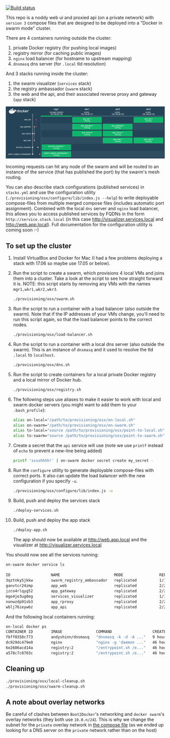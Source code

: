 [![Build status](https://badge.buildkite.com/5d85736c5c70e3acecf5dc048195b85754df59febb84ddd824.svg?branch=master)](https://buildkite.com/red-badger-1/stack)

This repo is a noddy web ui and proxied api (on a private network) with `version 3` compose files that are designed to be deployed into a "Docker in swarm mode" cluster.

There are 4 containers running outside the cluster:
  1. private Docker registry (for pushing local images)
  1. registry mirror (for caching public images)
  1. `nginx` load balancer (for hostname to upstream mapping)
  1. `dnsmasq` dns server (for `.local` tld resolution)

And 3 stacks running inside the cluster:
  1. the swarm visualizer (`services` stack)
  1. the registry ambassador (`swarm` stack)
  1. the web and the api, and their associated reverse proxy and gateway (`app` stack)

![Swarm Visualizer](doc/visualizer.png)

Incoming requests can hit any node of the swarm and will be routed to an instance of the service (that has published the port) by the swarm's mesh routing.

You can also describe stack configurations (published services) in `stacks.yml` and use the configuration utility (`./provisioning/osx/configure/lib/index.js --help`) to write deployable compose-files from multiple merged compose files (includes automatic port assignment). Combined with the local `dns` server and `nginx` load balancer, this allows you to access published services by FQDNs in the form `http://service.stack.local` (in this case http://visualizer.services.local and http://web.app.local). Full documentation for the configuration utility is coming soon :-)

## To set up the cluster
1.  Install VirtualBox and Docker for Mac (I had a few problems deploying a stack with 17.06 so maybe use 17.05 or below).

1.  Run the script to create a swarm, which provisions 4 local VMs and joins them into a cluster. Take a look at the script to see how straight forward it is. NOTE: this script starts by removing any VMs with the names `mgr1,wkr1,wkr2,wkr3`.

    ```bash
    ./provisioning/osx/swarm.sh
    ```

1.  Run the script to run a container with a load balancer (also outside the swarm). Note that if the IP addresses of your VMs change, you'll need to run this script again, so that the load balancer points to the correct nodes.

    ```sh
    ./provisioning/osx/load-balancer.sh
    ```
1.  Run the script to run a container with a local dns server (also outside the swarm). This is an instance of `dnsmasq` and it used to resolve the tld `.local` to `localhost`.

    ```sh
    ./provisioning/osx/dns.sh
    ```
1.  Run the script to create containers for a local private Docker registry and a local mirror of Docker hub.

    ```sh
    ./provisioning/osx/registry.sh
    ```

1. The following steps use aliases to make it easier to work with local and swarm docker servers (you might want to add them to your `.bash_profile`):

    ```sh
    alias on-local="/path/to/provisioning/osx/on-local.sh"
    alias on-swarm="/path/to/provisioning/osx/on-swarm.sh"
    alias to-local="source /path/to/provisioning/osx/point-to-local.sh"
    alias to-swarm="source /path/to/provisioning/osx/point-to-swarm.sh"
    ```

1.  Create a secret that the `api` service will use (note we use `printf` instead of `echo` to prevent a new-line being added)

    ```sh
    printf 'sssshhhh!' | on-swarm docker secret create my_secret -
    ```

1.  Run the `configure` utility to generate deployable compose-files with correct ports. It also can update the load balancer with the new configuration if you specify `-u`.

    ```sh
    ./provisioning/osx/configure/lib/index.js -u
    ```

1.  Build, push and deploy the services stack

    ```sh
    ./deploy-services.sh
    ```

1.  Build, push and deploy the app stack

    ```sh
    ./deploy-app.sh
    ```

    The app should now be available at http://web.app.local and the visualizer at http://visualizer.services.local

You should now see all the services running:

```sh
on-swarm docker service ls

ID                  NAME                        MODE                REPLICAS            IMAGE                              PORTS
3qztnky5jkkw        swarm_registry_ambassador   replicated          1/1                 svendowideit/ambassador:latest     *:5000->5000/tcp
ganvtcr24zmp        app_web                     replicated          2/2                 localhost:5000/web:latest
jzco4rlqyg52        app_gateway                 replicated          2/2                 localhost:5000/proxy:latest
mgo4je3ug8eg        services_visualizer         replicated          1/1                 charypar/swarm-dashboard:latest    *:8000->3000/tcp
nonwzdp91sb3        app_rproxy                  replicated          2/2                 localhost:5000/app_rproxy:latest   *:8001->3000/tcp
wblj76ieyw6z        app_api                     replicated          2/2                 localhost:5000/api:latest
```

And the following local containers running:

```sh
on-local docker ps
CONTAINER ID        IMAGE               COMMAND                  CREATED             STATUS              PORTS                                    NAMES
fbff0358c773        andyshinn/dnsmasq   "dnsmasq -k -d -A ..."   9 hours ago         Up 9 hours          0.0.0.0:53->53/tcp, 0.0.0.0:53->53/udp   dns_dns_1
dc929dc479e0        nginx               "nginx -g 'daemon ..."   46 hours ago        Up 46 hours         0.0.0.0:80->80/tcp                       loadbalancer_load_balancer_1
6e2686acd14a        registry:2          "/entrypoint.sh /e..."   46 hours ago        Up 46 hours         0.0.0.0:5001->5000/tcp                   registry_registry-mirror_1
a578c7c8703c        registry:2          "/entrypoint.sh /e..."   46 hours ago        Up 46 hours         0.0.0.0:5000->5000/tcp                   registry_registry_1
```

## Cleaning up

```sh
./provisioning/osx/local-cleanup.sh
./provisioning/osx/swarm-cleanup.sh
```

A note about overlay networks
-----

Be careful of clashes between `Boot2Docker`'s networking and `docker swarm`'s overlay networks
(they both use `10.0.n/24`). This is why we change the subnet for the `private` overlay network in
[the compose file](./docker-compose-app.yml) (as we ended up looking for a DNS server on the
`private` network rather than on the host)
